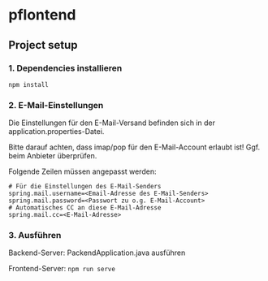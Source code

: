 # pflontend

## Project setup

### 1. Dependencies installieren

```
npm install
```

### 2. E-Mail-Einstellungen

Die Einstellungen für den E-Mail-Versand befinden sich in der application.properties-Datei.

Bitte darauf achten, dass imap/pop für den E-Mail-Account erlaubt ist! Ggf. beim Anbieter überprüfen.

Folgende Zeilen müssen angepasst werden:

```properties
# Für die Einstellungen des E-Mail-Senders
spring.mail.username=<Email-Adresse des E-Mail-Senders>
spring.mail.password=<Passwort zu o.g. E-Mail-Account>
# Automatisches CC an diese E-Mail-Adresse
spring.mail.cc=<E-Mail-Adresse>
```

### 3. Ausführen

Backend-Server: PackendApplication.java ausführen

Frontend-Server:
```npm run serve```